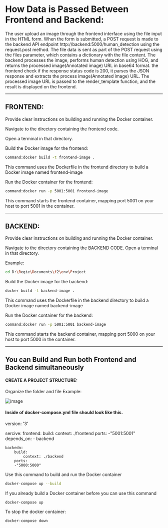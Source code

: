 # How Data is Passed Between Frontend and Backend:

The user upload an image through the frontend interface using the file input in the HTML form. When the form is submitted, a POST request is made to the backend API endpoint http://backend:5000/human_detection using the request.post method. The file data is sent as part of the POST request using the files parameter, which contains a dictionary with the file content. The backend processes the image, performs human detection using HOG, and returns the processed image(Annotated image)  URL in base64 format. the frontend check if the response status code is 200, it parses the JSON response and extracts the process image(Annotated image) URL. The processed image URL is passed to the render_template function, and the result is displayed on the frontend.



-----------------------------------------------------
## FRONTEND:

Provide clear instructions on building and running the Docker container.

Navigate to the directory containing the frontend code.

Open a terminal in that directory.

Build the Docker image for the frontend:
```bash
Command:docker build -t frontend-image .
```
This command uses the Dockerfile in the frontend directory to build a Docker image named frontend-image

Run the Docker container for the frontend:
```bash
command:docker run -p 5001:5001 frontend-image
```
This command starts the frontend container, mapping port 5001 on your host to port 5001 in the container.



-----------------------------------------------------
## BACKEND:

Provide clear instructions on building and running the Docker container.

Navigate to the directory containing the BACKEND CODE.
Open a terminal in that directory.

Example: 
```bash
cd D:\Regie\Documents\f2\env\Project
```

Build the Docker image for the backend:
```bash
docker build -t backend-image .
```
This command uses the Dockerfile in the backend directory to build a Docker image named backend-image

Run the Docker container for the backend:
```bash
command:docker run -p 5001:5001 backend-image
```
This command starts the backend container, mapping port 5000 on your host to port 5000 in the container.



------------------------------------------------------------------
## You can Build and Run both Frontend and Backend simultaneously 

#### CREATE A PROJECT STRUCTURE:

Organize the folder and file
Example:

![image](https://github.com/user-attachments/assets/7318ea3b-9be8-4e0b-942e-eb6bc8301b00)


#### Inside of docker-compose.yml file should look like this.

version: '3'

sercive:
	frontend:
		build:
			context: ./frontend
		ports:
		-"5001:5001"
		depends_on:
		- backend

	backedn:
		build:
			context: ./backend
		ports:
		-"5000:5000"
	


Use this command to build and run the Docker container 
```bash
docker-compose up --build
```
If you already build a Docker container before you can use this command
```bash
docker-compose up
```

To stop the docker container:
```bash
docker-compose down
```

